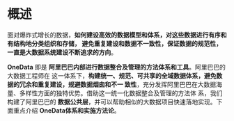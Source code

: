 概述
================================================================================
面对爆炸式增长的数据，**如何建设高效的数据模型和体系，对这些数据进行有序和有结构地分类组织和存储，
避免重复建设和数据不一致性，保证数据的规范性，一直是大数据系统建设不断追求的方向**。

**OneData** 即是 **阿里巴巴内部进行数据整合及管理的方法体系和工具**。阿里巴巴的大数据工程师在
这一体系下，**构建统一、规范、可共享的全域数据体系，避免数据的冗余和重复建设，规避数据烟囱和不一
致性**，充分发挥阿里巴巴在大数据海量、多样性方面的独特优势。借助这一统一化数据整合及管理的方法体
系，我们构建了阿里巴巴的 **数据公共层**，并可以帮助相似的大数据项目快速落地实现。下面重点介绍
**OneData体系和实施方法论**。

